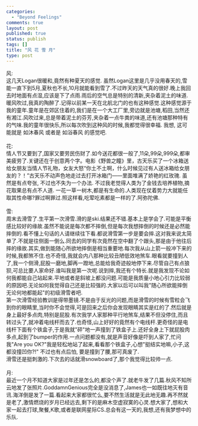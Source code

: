 ```yaml
--- 
categories: 
  - "Beyond Feelings"
comments: true
layout: post
published: true
status: publish
tags: []
title: "风 花 雪 月"
type: post
---
```

<div id="msgcns!5F971C000415D85F!632" class="bvMsg">
<div>风:</div>
<div>这几天Logan很暖和,竟然有种夏天的感觉. 虽然Logan这里是几乎没用春天的,雪能一直下到5月,夏秋也不长,10月就能看到雪了.不过昨天的天气真的很好.晚上我回去时地面有点湿,应该是下了点雨.雨后的空气总是特别的清新,夹杂着泥土的味道.暖风吹过,我真的陶醉了.记得以前某一天在北航北门的也有这种感觉.这种感觉源于我的童年.童年是在郊区住着的,我们是在一个大工厂里,旁边就是池塘,稻田,当然还有湘江.风吹过来,总是带着泥土的芬芳,夹杂着一点牛粪的味道,还有池塘那种特有的气味.我的童年很快乐,所以每次吹到这种风的时候,我都觉得很幸福. 我想, 这可能就是 如沐春风 或者是 如浴春风 的感觉吧.</div>
<div> </div>
<div>花:</div>
<div>情人节又要到了,国家又要劳民伤财了.如今送花都很一般了,11朵,99朵,999朵,都审美疲劳了.关键还在于创意两个字。电影《野兽之瞳》里，古天乐买了一个冰箱送给女朋友当情人节礼物，女友大怒“你土不土啊，什么时候见过有人送冰箱给女朋友的？！”古天乐不动声色地走过去打开冰箱门——里面堆满了娇艳的红玫瑰. 虽然是有点夸张, 不过也不失为一个办法. 不过我老觉得人类为了金钱去培养植物,摘花取果总有点不人道. 一花一草一树木,都是有生命的.人类现在仗着势力大就能任取其性命哪?罪过啊罪过.照这样看,吃荤吃素都是一样的了.阿弥陀佛.</div>
<div> </div>
<div>雪:<br>周末去滑雪了.生平第一次滑雪.滑的是ski.结果还不错.基本上是学会了.可能是平衡感比较好的缘故.虽然不能说是每次都不摔倒,但是每次我想摔倒的时候还是必然能摔倒的.看不懂上句话的人请继续往下看.都说滑雪第一步是要会摔.这对我来说太简单了.不就是往侧面一倒么.同去的同学有次竟然在空中翻了个跟头,那是由于他往后摔的缘故.其实,做到能随心所欲地摔倒是相当重要地.每次我从山上箭一般冲下来的时候,我都煞不住.也不奇怪,我就会内八那种比较丑陋低效地煞车.眼看就要撞到人了,我一个侧滑,屁股一磨地,脚再一蹬地,总能给我奇迹般地停下来.尽管自己有点狼狈,可总比要人家命好.谁叫我是第一次呢.说到摔,我还有个特长.就是我发现不论如何我都能自己站起来.平地或者是斜坡上都没问题.可能是我质量小地心引力比较弱的原因吧.无论如何我觉得自己还是比较强的.大家以后可以叫我"随心所欲能摔倒无论何地都能起"的初级滑雪者吧.<br>第一次滑雪经验教训是得带墨镜.不是由于反光的问题,而是滑雪的时候有雪粒会飞到你的眼睛里,当时你不会觉得,可是回来之后你会发现眼睛其实是红的了.然后就是身上最好多点肉,特别是屁股.有次我学人家那种平行地煞车,结果不但没停住,而且转过头了,就冲着电线杆而去了.也奇怪,山上好好的竟然有个电线杆.更奇怪的是电线杆下面有个铁盒子,于是我就"砰"地一声撞到了铁盒子上.还好全身上下就屁股肉多点,起到了bumper的作用.一点问题都没有,就是声音好像是吓到人家了,忙问我"Are you OK?"我是轻松地站了起来,看看那个铁盒子,心想"挺结实地嘛,小子,这都没撞凹你?!" 不过也有点后怕, 要是撞到了腰,那可真废了.<br>滑雪还是挺刺激的.下次去的话就滑snowboard了,那个我觉得比较帅一点.</div>
<div> </div>
<div>月:<br>最近一个月不知道大家是过年还是怎么的,都没个声了.就老牛发了几篇.秋风不知所云地发了张照片.GoddamnGenious完全是没消息了,James也一如既往地灭有音讯.海洋倒是发了一篇.看起来大家都很忙么,要不然生活就是无此地无趣.再不然就是老了,激情燃烧的岁月已经远去,剩下的是麻木空虚寂寞的心灵.想大家了,想和大家一起去打球,聚餐,K歌,或者是联网星际CS.总会有这一天的,我想,还有我梦想中的乐队.</div>
<div> </div>
</div>
